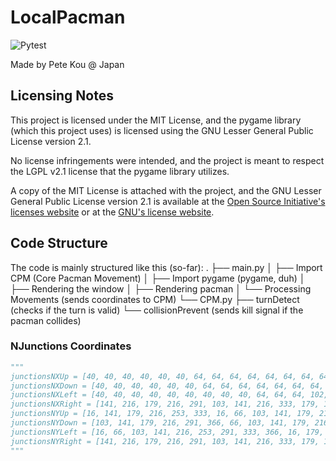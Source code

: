 # LocalPacman

![Pytest](https://github.com/cocoazawa/localPacman/actions/workflows/python-app.yml/badge.svg)

Made by Pete Kou @ Japan

## Licensing Notes

This project is licensed under the MIT License, and the pygame library (which this project uses) is licensed using the GNU Lesser General Public License version 2.1.  

No license infringements were intended, and the project is meant to respect the LGPL v2.1 license that the pygame library utilizes.  

A copy of the MIT License is attached with the project, and the GNU Lesser General Public License version 2.1 is available at the [Open Source Initiative's licenses website](https://opensource.org/license/lgpl-2-1/) or at the [GNU's license website](https://www.gnu.org/licenses/old-licenses/lgpl-2.1.en.html#SEC1).

## Code Structure

The code is mainly structured like this (so-far):
.
├── main.py
│   ├── Import CPM (Core Pacman Movement)
│   ├── Import pygame (pygame, duh)
│   ├── Rendering the window
│   ├── Rendering pacman
│   └── Processing Movements (sends coordinates to CPM)
└── CPM.py
    ├── turnDetect (checks if the turn is valid)
    └── collisionPrevent (sends kill signal if the pacman collides)


### NJunctions Coordinates

```python
"""
junctionsNXUp = [40, 40, 40, 40, 40, 40, 64, 64, 64, 64, 64, 64, 64, 64, 64, 102, 102, 139, 139, 139, 139, 139, 176, 176, 176, 176, 176, 176, 179, 179, 179, 179, 179, 179, 220, 220, 220, 220, 220, 220, 222, 222, 222, 222, 222, 222, 222, 259, 259, 259, 259, 259, 297, 334, 334, 334, 334, 334, 334, 334, 334, 334, 361, 361, 361, 361, 361, 361]
junctionsNXDown = [40, 40, 40, 40, 40, 40, 64, 64, 64, 64, 64, 64, 64, 64, 102, 102, 139, 139, 139, 139, 139, 176, 176, 176, 176, 176, 176, 179, 179, 179, 179, 179, 179, 220, 220, 220, 220, 220, 220, 222, 222, 222, 222, 222, 222, 259, 259, 259, 259, 297, 297, 334, 334, 334, 334, 334, 334, 334, 334, 334, 361, 361, 361, 361, 361, 361]
junctionsNXLeft = [40, 40, 40, 40, 40, 40, 40, 40, 40, 64, 64, 64, 102, 102, 102, 139, 139, 139, 139, 176, 179, 220, 220, 220, 220, 220, 222, 222, 222, 222, 259, 297, 297, 297, 297, 334, 334, 334, 361, 361]
junctionsNXRight = [141, 216, 179, 216, 291, 103, 141, 216, 333, 179, 16, 103, 179, 253, 333, 16, 103, 179, 253, 333, 179, 179, 103, 141, 216, 333, 141, 216, 291, 141, 216, 16, 66, 103, 141, 216, 253, 291, 333, 366]
junctionsNYUp = [16, 141, 179, 216, 253, 333, 16, 66, 103, 141, 179, 216, 253, 291, 366, 16, 366, 16, 66, 141, 291, 366, 16, 103, 179, 216, 253, 333, 16, 103, 179, 216, 253, 333, 16, 103, 179, 216, 253, 333, 16, 66, 103, 179, 216, 253, 333, 16, 66, 141, 291, 366, 16, 16, 66, 103, 141, 179, 216, 253, 291, 366, 16, 141, 179, 216, 253, 333]
junctionsNYDown = [103, 141, 179, 216, 291, 366, 66, 103, 141, 179, 216, 253, 333, 366, 333, 366, 16, 103, 253, 333, 366, 66, 141, 179, 216, 291, 366, 66, 141, 179, 216, 291, 366, 16, 66, 141, 179, 216, 291, 141, 179, 216, 291, 333, 366, 16, 253, 333, 366, 333, 366, 16, 66, 103, 141, 179, 216, 253, 333, 366, 103, 141, 179, 216, 291, 366]
junctionsNYLeft = [16, 66, 103, 141, 216, 253, 291, 333, 366, 16, 179, 216, 141, 216, 291, 103, 141, 216, 333, 179, 179, 16, 103, 179, 253, 333, 16, 103, 179, 253, 179, 103, 141, 216, 333, 141, 216, 291, 141, 216]
junctionsNYRight = [141, 216, 179, 216, 291, 103, 141, 216, 333, 179, 16, 103, 179, 253, 333, 16, 103, 179, 253, 333, 179, 179, 103, 141, 216, 333, 141, 216, 291, 141, 216, 16, 66, 103, 141, 216, 253, 291, 333, 366]
"""
```
